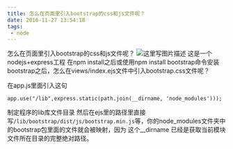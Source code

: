 ```yaml
---
title: 怎么在页面里引入bootstrap的css和js文件呢？
date: 2016-11-27 13:54:18
tags:
 - node
---
```

怎么在页面里引入bootstrap的css和js文件呢？
![这里写图片描述](http://img.blog.csdn.net/20161128111810694)
这是一个nodejs+express工程 在npm install之后或使用npm install bootstrap命令安装bootstrap之后，怎么在views/index.ejs文件中引入bootstrap.css文件呢？

在app.js里面引入这句

```
app.use("/lib",express.static(path.join(__dirname, 'node_modules')));
```

制定程序的lib库文件目录
然后在ejs里的路径里直接写`/lib/bootstrap/dist/js/bootstrap.min.js`等，你的node_modules文件夹中的bootstrap包里面的文件就会被映射，因为 这个__dirname 已经是获取当前模块文件所在目录的完整绝对路径。